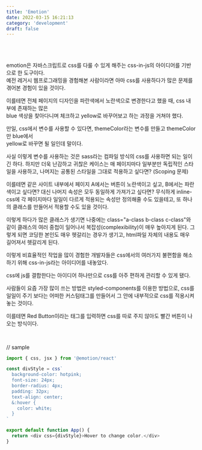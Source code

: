 ```yaml
---
title: 'Emotion'
date: 2022-03-15 16:21:13
category: 'development'
draft: false
---
```


<h3 style="color:#0230">emotion이란?</h3>

emotion은 자바스크립트로 css를 다룰 수 있게 해주는 css-in-js의 아이디어를 기반으로 한 도구이다.<br /> 예전 레거시 웹프로그래밍을 경험해본 사람이라면 아마 css를 사용하다가 많은 문제를 겪어본 경험이 있을 것이다.

이를테면 전체 페이지의 디자인을 파란색에서 노란색으로 변경한다고 했을 때, css 내부에 존재하는 많은<br /> blue 색상을 찾아다니며 체크하고 yellow로 바꾸어보고 하는 과정을 거쳐야 했다.

만일, css에서 변수를 사용할 수 있다면, themeColor라는 변수를 만들고 themeColor만 blue에서 <br />yellow로 바꾸면 될 일인데 말이다.

사실 이렇게 변수를 사용하는 것은 sass라는 컴파일 방식의 css를 사용하면 되는 일이긴 하다. 하지만 더욱 난감하고 귀찮은 케이스는 매 페이지마다 일부분만 독립적인 스타일을 사용하고, 나머지는 공통된 스타일을 그대로 적용하고 싶다면? (Scoping 문제)

이를테면 같은 사이트 내부에서 페이지 A에서는 버튼이 노란색이고 싶고, B에서는 파란색이고 싶다면? 대신 나머지 속성은 모두 동일하게 가져가고 싶다면? 무식하게 inline-css에 각 페이지마다 일일이 다르게 적용되는 속성만 정의해줄 수도 있을테고, 또 하나의 클래스를 만들어서 적용할 수도 있을 것이다.

이렇게 하다가 많은 클래스가 생기면 나중에는 class="a-class b-class c-class"와 같이 클래스의 여러 중첩이 일어나서 복잡성(complexibility)이 매우 높아지게 된다. 그렇게 되면 코딩한 본인도 매우 헷갈리는 경우가 생기고, html파일 자체의 내용도 매우 길어져서 헷갈리게 된다.

이렇게 비효율적인 작업을 많이 경험한 개발자들은 css에서의 여러가지 불편함을 해소하기 위해 css-in-js라는 아이디어를 내놓았다.

css에 js를 결합한다는 아이디어 하나만으로 css를 아주 편하게 관리할 수 있게 됐다.

사람들이 요즘 가장 많이 쓰는 방법은 styled-components를 이용한 방법으로, css를 일일이 주기 보다는 어떠한 커스텀태그를 만들어서 그 안에 내부적으로 css를 적용시켜놓는 것이다.

이를테면 <redbutton>Red Button</redbutton>이라는 태그를 입력하면 css를 따로 주지 않아도 빨간 버튼이 나오는 방식이다.

<br />

// sample

```javascript
import { css, jsx } from '@emotion/react'

const divStyle = css`
  background-color: hotpink;
  font-size: 24px;
  border-radius: 4px;
  padding: 32px;
  text-align: center;
  &:hover {
    color: white;
  }
`

export default function App() {
  return <div css={divStyle}>Hover to change color.</div>
}
```
